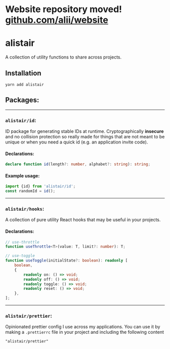 # Website repository moved! [github.com/alii/website](https://github.com/alii/website)

# alistair

A collection of utility functions to share across projects.

## Installation

```
yarn add alistair
```

## Packages:

---

### `alistair/id`:

ID package for generating stable IDs at runtime. Cryptographically **insecure** and no collision protection so really made for things that are not meant to be unique or when you need a quick
id (e.g. an application invite code).

#### Declarations:

```ts
declare function id(length?: number, alphabet?: string): string;
```

#### Example usage:

```ts
import {id} from 'alistair/id';
const randomId = id();
```

---

### `alistair/hooks`:

A collection of pure utility React hooks that may be useful in your projects.

#### Declarations:

```ts
// use-throttle
function useThrottle<T>(value: T, limit?: number): T;

// use-toggle
function useToggle(initialState?: boolean): readonly [
	boolean,
	{
		readonly on: () => void;
		readonly off: () => void;
		readonly toggle: () => void;
		readonly reset: () => void;
	},
];
```

---

### `alistair/prettier`:

Opinionated prettier config I use across my applications. You can use it by making a `.prettierrc` file in your project and including the following content

```prettierrc
"alistair/prettier"
```
